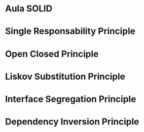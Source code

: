 # Aula SOLID

# Single Responsability Principle

# Open Closed Principle

# Liskov Substitution Principle

# Interface Segregation Principle

# Dependency Inversion Principle

